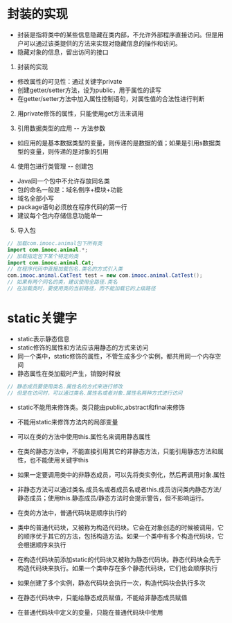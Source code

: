 # 封装的实现

* 封装是指将类中的某些信息隐藏在类内部，不允许外部程序直接访问。但是用户可以通过该类提供的方法来实现对隐藏信息的操作和访问。
* 隐藏对象的信息，留出访问的接口

1. 封装的实现

* 修改属性的可见性：通过关键字private
* 创建getter/setter方法，设为public，用于属性的读写
* 在getter/setter方法中加入属性控制语句，对属性值的合法性进行判断

2. 用private修饰的属性，只能使用get方法来调用

3. 引用数据类型的应用 -- 方法参数

* 如应用的是基本数据类型的变量，则传递的是数据的值；如果是引用s数据类型的变量，则传递的是对象的引用

4. 使用包进行类管理 -- 创建包
* Java同一个包中不允许存放同名类
* 包的命名一般是：域名倒序+模块+功能
* 域名全部小写
* package语句必须放在程序代码的第一行
* 建议每个包内存储信息功能单一

5. 导入包
```java
// 加载com.imooc.animal包下所有类
import com.imooc.animal.*;
// 加载指定包下某个特定的类
import com.imooc.animal.Cat;
// 在程序代码中直接加载包名.类名的方式引入类
com.imooc.animal.CatTest test = new com.imooc.animal.CatTest();
// 如果有两个同名的类，建议使用全路径.类名
// 在加载类时，要使用类的当前路径，而不能加载它的上级路径
```


# static关键字

* static表示静态信息
* static修饰的属性和方法应该用静态的方式来访问
* 同一个类中，static修饰的属性，不管生成多少个实例，都共用同一个内存空间
* 静态属性在类加载时产生，销毁时释放

```java
// 静态成员要使用类名.属性名的方式来进行修改
// 但是在访问时，可以通过类名.属性名或者对象.属性名两种方式进行访问
```

* static不能用来修饰类。类只能由public,abstract和final来修饰
* 不能用static来修饰方法内的局部变量
* 可以在类的方法中使用this.属性名来调用静态属性
* 在类的静态方法中，不能直接引用其它的非静态方法，只能引用静态方法和属性，也不能使用关键字this
* 如果一定要调用类中的非静态成员，可以先将类实例化，然后再调用对象.属性
* 非静态方法可以通过类名.成员名或者成员名或者this.成员访问类内静态方法/静态成员；使用this.静态成员/静态方法时会提示警告，但不影响运行。

* 在类的方法中，普通代码块是顺序执行的
* 类中的普通代码块，又被称为构造代码块。它会在对象创造的时候被调用，它的顺序优于其它的方法，包括构造方法。如果一个类中有多个构造代码块，它会根据顺序来执行
* 在构造代码块前添加static的代码块又被称为静态代码块。静态代码块会先于构造代码块来执行。如果一个类中存在多个静态代码块，它们也会顺序执行
* 如果创建了多个实例，静态代码块会执行一次，构造代码块会执行多次
* 在静态代码块中，只能给静态成员赋值，不能给非静态成员赋值
* 在普通代码块中定义的变量，只能在普通代码块中使用

